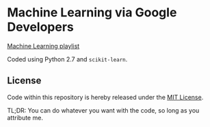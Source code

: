 # Machine Learning via Google Developers

[Machine Learning playlist](https://www.youtube.com/playlist?list=PLOU2XLYxmsIIuiBfYad6rFYQU_jL2ryal)

Coded using Python 2.7 and `scikit-learn`.

## License

Code within this repository is hereby released under the [MIT
License](./LICENSE.md).

TL;DR: You can do whatever you want with the code, so long as you
attribute me.

